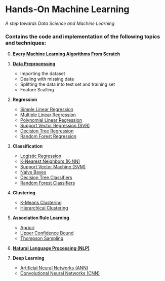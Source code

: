 # Hands-On Machine Learning
*A step towards Data Science and Machine Learning*

### Contains the code and implementation of the following topics and techniques:
0. [**Every Machine Learning Algorithms From Scratch**](https://github.com/vanshhhhh/Hands-On-Machine-Learning/tree/main/00.%20Every%20Machine%20Learning%20Algorithm%20From%20Scratch)
1. [**Data Preprocessing**](https://github.com/vanshhhhh/Hands-On-Machine-Learning/tree/main/01.%20Data%20Preprocessing)
	* Importing the dataset
	* Dealing with missing data
	* Splitting the data into test set and training set
	* Feature Scalling
2. **Regression**
	* [Simple Linear Regression](https://github.com/vanshhhhh/Hands-On-Machine-Learning/tree/main/02.%20Simple%20Linear%20Regression)
	* [Multiple Linear Regression](https://github.com/vanshhhhh/Hands-On-Machine-Learning/tree/main/03.%20Multiple%20Linear%20Regression)
	* [Polynomial Linear Regression](https://github.com/vanshhhhh/Hands-On-Machine-Learning/tree/main/04.%20Polynomial%20Regression)
	* [Support Vector Regression (SVR)](https://github.com/vanshhhhh/Hands-On-Machine-Learning/tree/main/05.%20Support%20Vector%20Regression%20(SVR))
	* [Decision Tree Regression](https://github.com/vanshhhhh/Hands-On-Machine-Learning/tree/main/06.%20Decision%20Tree%20Regression)
	* [Random Forest Regression](https://github.com/vanshhhhh/Hands-On-Machine-Learning/tree/main/07.%20Random%20Forest%20Regression)
	
3. **Classification**
	* [Logistic Regression](https://github.com/vanshhhhh/Hands-On-Machine-Learning/tree/main/08.%20Logistic%20Regression)
	* [K-Nearest Neighbors (K-NN)](https://github.com/vanshhhhh/Hands-On-Machine-Learning/tree/main/09.%20K-Nearest%20Neighbors%20(K-NN))
	* [Support Vector Machine (SVM)](https://github.com/vanshhhhh/Hands-On-Machine-Learning/tree/main/10.%20Support%20Vector%20Machine%20(SVM))
	* [Naive Bayes](https://github.com/vanshhhhh/Hands-On-Machine-Learning/tree/main/11.%20Naive%20Bayes)
	* [Decision Tree Classifiers](https://github.com/vanshhhhh/Hands-On-Machine-Learning/tree/main/12.%20Decision%20Tree%20Classification)
	* [Random Forest Classifiers](https://github.com/vanshhhhh/Hands-On-Machine-Learning/tree/main/13.%20Random%20Forest%20Classification)
	
4. **Clustering**
	* [K-Means Clustering](https://github.com/vanshhhhh/Hands-On-Machine-Learning/tree/main/14.%20K-Means%20Clustering)
	* [Hierarchical Clustering](https://github.com/vanshhhhh/Hands-On-Machine-Learning/tree/main/15.%20Hierarchical%20Clustering)
	
5. **Association Rule Learning**
	* [Apriori](https://github.com/vanshhhhh/Hands-On-Machine-Learning/tree/main/16.%20Apriori)
	* [Upper Confidence Bound](https://github.com/vanshhhhh/Hands-On-Machine-Learning/tree/main/17.%20Upper%20Confidence%20Bound%20(UCB))
	* [Thompson Sampling](https://github.com/vanshhhhh/Hands-On-Machine-Learning/tree/main/18.%20Thompson%20Sampling)
6. [**Natural Language Processing (NLP)**](https://github.com/vanshhhhh/Hands-On-Machine-Learning/tree/main/19.%20Natural%20Language%20Processing%20(NLP))
7. **Deep Learning**
	* [Artificial Neural Networks (ANN)](https://github.com/vanshhhhh/Hands-On-Machine-Learning/tree/main/20.%20Artificial%20Neural%20Networks)
	* [Convolutional Neural Networks (CNN)](https://github.com/vanshhhhh/Hands-On-Machine-Learning/tree/main/21.%20Convolutional%20Neural%20Networks)
